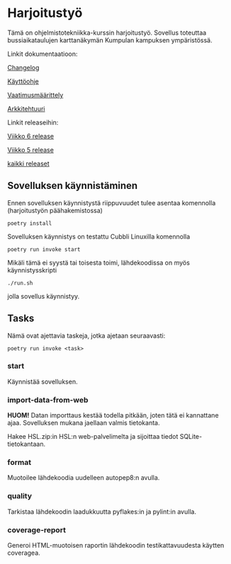# Harjoitustyö

Tämä on ohjelmistotekniikka-kurssin harjoitustyö. Sovellus toteuttaa bussiaikataulujen karttanäkymän Kumpulan kampuksen
ympäristössä.

Linkit dokumentaatioon:

[Changelog](dokumentaatio/changelog.md)

[Käyttöohje](dokumentaatio/kayttoohje.md)

[Vaatimusmäärittely](dokumentaatio/vaatimusmaarittely.md)

[Arkkitehtuuri](dokumentaatio/arkkitehtuuri.md)

Linkit releaseihin:

[Viikko 6 release](https://github.com/jpirhel/ot-harjoitustyo/releases/tag/viikko6)

[Viikko 5 release](https://github.com/jpirhel/ot-harjoitustyo/releases/tag/viikko5)


[kaikki releaset](https://github.com/jpirhel/ot-harjoitustyo/releases/)

## Sovelluksen käynnistäminen

Ennen sovelluksen käynnistystä riippuvuudet tulee asentaa komennolla (harjoitustyön päähakemistossa)

```
poetry install
```

Sovelluksen käynnistys on testattu Cubbli Linuxilla komennolla

```
poetry run invoke start
```

Mikäli tämä ei syystä tai toisesta toimi, lähdekoodissa on myös käynnistysskripti 

```
./run.sh
```
jolla sovellus käynnistyy.

## Tasks

Nämä ovat ajettavia taskeja, jotka ajetaan seuraavasti:

```
poetry run invoke <task>
```

### start

Käynnistää sovelluksen.

### import-data-from-web

**HUOM!** Datan importtaus kestää todella pitkään, joten tätä ei kannattane ajaa. Sovelluksen mukana jaellaan valmis tietokanta.

Hakee HSL.zip:in HSL:n web-palvelimelta ja sijoittaa tiedot SQLite-tietokantaan.

### format

Muotoilee lähdekoodia uudelleen autopep8:n avulla.


### quality

Tarkistaa lähdekoodin laadukkuutta pyflakes:in ja pylint:in avulla.


### coverage-report

Generoi HTML-muotoisen raportin lähdekoodin testikattavuudesta käytten coveragea.
